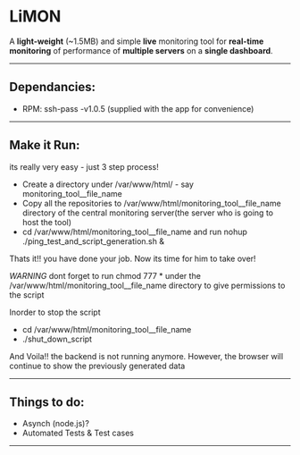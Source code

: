 # LiMON #


A **light-weight** (~1.5MB) and simple **live** monitoring tool for **real-time monitoring** of performance of **multiple servers** on a **single dashboard**.

------

## Dependancies: ##

- RPM: ssh-pass -v1.0.5 (supplied with the app for convenience)

-------

## Make it Run: ##

its really very easy - just 3 step process!

 - Create a directory under /var/www/html/ - say monitoring_tool__file_name
 - Copy all the repositories to /var/www/html/monitoring_tool__file_name directory of the central monitoring server(the server who is going to host the tool)
 - cd  /var/www/html/monitoring_tool__file_name and run nohup ./ping_test_and_script_generation.sh &

Thats it!! you have done your job. Now its time for him to take over!

*WARNING*
dont forget to run chmod 777 * under the /var/www/html/monitoring_tool__file_name directory to give permissions to the script
 
Inorder to stop the script

 - cd /var/www/html/monitoring_tool__file_name
 - ./shut_down_script

 And Voila!! the backend is not running anymore. However, the browser will continue to show the previously generated data

---------

## Things to do: ##

- Asynch (node.js)?
- Automated Tests & Test cases

---------